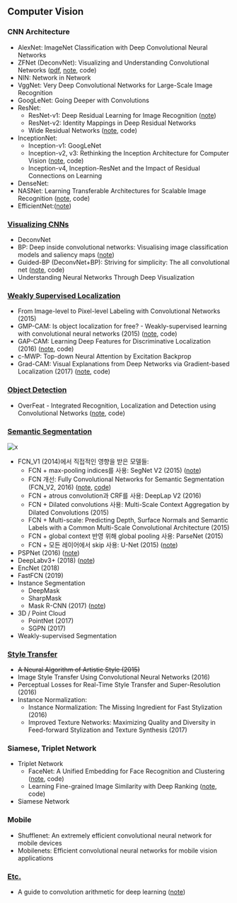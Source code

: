 ## Computer Vision
### CNN Architecture



* AlexNet: ImageNet Classification with Deep Convolutional Neural Networks 
* ZFNet (DeconvNet): Visualizing and Understanding Convolutional Networks ([pdf](https://arxiv.org/pdf/1311.2901.pdf), [note](https://drive.google.com/open?id=1bzkoKVxLALaD6ZWQh5-vP9qOodMdIwi0), code)
* NIN: Network in Network
* VggNet: Very Deep Convolutional Networks for Large-Scale Image Recognition
* GoogLeNet: Going Deeper with Convolutions
* ResNet:
  - ResNet-v1: Deep Residual Learning for Image Recognition ([note](https://drive.google.com/open?id=1Ahws2bBE_YSjvNcxsF9tnwRCv3HfaVhr))
  - ResNet-v2: Identity Mappings in Deep Residual Networks
  - Wide Residual Networks ([note](https://drive.google.com/open?id=14eQSeymwXgS7JvBbAkOnudAm6MFnJify), code)
* InceptionNet:
  - Inception-v1: GoogLeNet
  - Inception-v2, v3: Rethinking the Inception Architecture for Computer Vision ([note](https://drive.google.com/open?id=1SVOpf9aElrAGCZHlX7NvYL8pbehXpw8i), code)
  - Inception-v4, Inception-ResNet and the Impact of Residual Connections on Learning 
* DenseNet:
* NASNet: Learning Transferable Architectures for Scalable Image Recognition ([note](https://drive.google.com/open?id=1o1SfbVIgEhRWGQG_mPpxKoCDyWtNoifJ), code)
* EfficientNet:([note](https://drive.google.com/open?id=1LtdSId0HTpM8_O4k4WFrzHz4ldPf7dTu))


### [Visualizing CNNs](./doc/visualizing_cnn.md)
* DeconvNet
* BP: Deep inside convolutional networks: Visualising image classification models and saliency maps ([note](https://drive.google.com/open?id=1IBP1uMr08hBp3bKjvyNnwFMu0S8ORGcs))
* Guided-BP (DeconvNet+BP): Striving for simplicity: The all convolutional net ([note](https://drive.google.com/open?id=1KUq5-h_xVmjd4FudGDeBUfPV9vBMHV68), code)
* Understanding Neural Networks Through Deep Visualization


### [Weakly Supervised Localization](./doc/cam.md)
* From Image-level to Pixel-level Labeling with Convolutional Networks (2015)
* GMP-CAM: Is object localization for free? - Weakly-supervised learning with convolutional neural networks (2015) ([note](https://drive.google.com/open?id=1Xpnhq0snjkPMsxKLpmhLOpoZgfFlL9H3), code)
* GAP-CAM: Learning Deep Features for Discriminative Localization (2016) ([note](https://drive.google.com/open?id=1lrkE07E3bnLscAnScwq0OIO3AaRHrqnb), code)
* c-MWP: Top-down Neural Attention by Excitation Backprop
* Grad-CAM: Visual Explanations from Deep Networks via Gradient-based Localization (2017) ([note](https://drive.google.com/open?id=10obbO7F2igia6gCcc9IqxATzOxdoPl7L), code)


### [Object Detection](./doc/detection.md)
* OverFeat - Integrated Recognition, Localization and Detection using Convolutional Networks ([note](https://drive.google.com/open?id=1O3j-ag0pPRbRjG4ovWmxnZIwhUJ0twvK), code)


### [Semantic Segmentation](./doc/semantic_segmentation.md)
![x](https://user-images.githubusercontent.com/40276516/77990083-598f4080-735b-11ea-81ee-0249acb7bebd.png)
* FCN_V1 (2014)에서 직접적인 영향을 받은 모델들:
  * FCN + max-pooling indices를 사용: SegNet V2 (2015) ([note](https://drive.google.com/open?id=1CDNkW-3LKVDjGAyPCgj8fOz78pMY0Pd7))
  * FCN 개선: Fully Convolutional Networks for Semantic Segmentation (FCN_V2, 2016) ([note](https://drive.google.com/open?id=1Kr2-ZdiqKmsgXP2ofaUZm_PT5UbbTyDN), [code](https://github.com/bt22dr/CarND-Semantic-Segmentation/blob/master/main.py))
  * FCN + atrous convolution과 CRF를 사용: DeepLap V2 (2016)
  * FCN + Dilated convolutions 사용: Multi-Scale Context Aggregation by Dilated Convolutions (2015)
  * FCN + Multi-scale: Predicting Depth, Surface Normals and Semantic Labels with a Common Multi-Scale Convolutional Architecture (2015)
  * FCN + global context 반영 위해 global pooling 사용: ParseNet (2015) 
  * FCN + 모든 레이어에서 skip 사용: U-Net (2015) ([note](https://drive.google.com/open?id=1Up8PiwA79J8R3ScjgYTmLzt8pYYa83EN))
* PSPNet (2016) ([note](https://drive.google.com/open?id=1xPu7Z-0jWepxb1av9fG2Py72Yz0enWym))
* DeepLabv3+ (2018) ([note](https://drive.google.com/open?id=1YFUdcwKzIrTzfmL6o94y01tDXsZ2n6vc))
* EncNet (2018)
* FastFCN (2019)
* Instance Segmentation
  * DeepMask
  * SharpMask
  * Mask R-CNN (2017) ([note](https://drive.google.com/open?id=1kFVOdctJTcWYkflfCM1Ys-J7Fo8COC6R))
* 3D / Point Cloud
  * PointNet (2017)
  * SGPN (2017)
* Weakly-supervised Segmentation

### [Style Transfer](./doc/style_transfer.md)
* ~~A Neural Algorithm of Artistic Style (2015)~~
* Image Style Transfer Using Convolutional Neural Networks (2016)
* Perceptual Losses for Real-Time Style Transfer and Super-Resolution (2016)
* Instance Normalization: 
  * Instance Normalization: The Missing Ingredient for Fast Stylization (2016)
  * Improved Texture Networks: Maximizing Quality and Diversity in Feed-forward Stylization and Texture Synthesis (2017)


### Siamese, Triplet Network
* Triplet Network
  * FaceNet: A Unified Embedding for Face Recognition and Clustering ([note](https://drive.google.com/open?id=1E9ZGncIvpJoPK5_mSq5J-Mn33r2_xAqj), code)
  * Learning Fine-grained Image Similarity with Deep Ranking ([note](https://drive.google.com/open?id=1BrjRlzB139v5nmCgdLruJGn1drmBb33m), code)
* Siamese Network


### Mobile
* Shufflenet: An extremely efficient convolutional neural network for mobile devices
* Mobilenets: Efficient convolutional neural networks for mobile vision applications


### [Etc.](./doc/etc/md)
* A guide to convolution arithmetic for deep learning ([note](https://drive.google.com/open?id=1zGGzI4qc49u5zV0jFSkzD8xDMY0OalN1))
